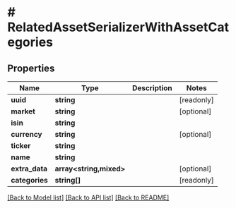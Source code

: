 # # RelatedAssetSerializerWithAssetCategories

## Properties

Name | Type | Description | Notes
------------ | ------------- | ------------- | -------------
**uuid** | **string** |  | [readonly]
**market** | **string** |  | [optional]
**isin** | **string** |  |
**currency** | **string** |  | [optional]
**ticker** | **string** |  |
**name** | **string** |  |
**extra_data** | **array<string,mixed>** |  | [optional]
**categories** | **string[]** |  | [readonly]

[[Back to Model list]](../../README.md#models) [[Back to API list]](../../README.md#endpoints) [[Back to README]](../../README.md)
